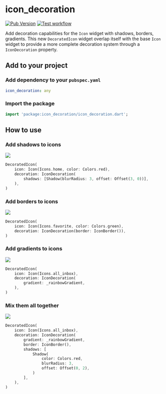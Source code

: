 # icon_decoration

[![Pub Version](https://img.shields.io/pub/v/icon_decoration)](https://pub.dev/packages/icon_decoration)
[![Test workflow](https://github.com/TesteurManiak/icon_decoration/actions/workflows/tests.yml/badge.svg)](https://github.com/TesteurManiak/icon_decoration/actions/workflows/tests.yml)

Add decoration capabilities for the `Icon` widget with shadows, borders, gradients. This new `DecoratedIcon` widget overlap itself with the base `Icon` widget to provide a more complete decoration system through a `IconDecoration` property.

## Add to your project

### Add dependency to your `pubspec.yaml`

```yaml
icon_decoration: any
```

### Import the package

```dart
import 'package:icon_decoration/icon_decoration.dart';
```

## How to use

### Add shadows to icons

![](https://raw.githubusercontent.com/TesteurManiak/icon_decoration/main/test/goldens/shadow_with_offset3_0.png)

```dart
DecoratedIcon(
    icon: Icon(Icons.home, color: Colors.red),
    decoration: IconDecoration(
        shadows: [Shadow(blurRadius: 3, offset: Offset(3, 0))],
    ),
)
```

### Add borders to icons

![](https://raw.githubusercontent.com/TesteurManiak/icon_decoration/main/test/goldens/border_with_colorized_icon.png)

```dart
DecoratedIcon(
    icon: Icon(Icons.favorite, color: Colors.green),
    decoration: IconDecoration(border: IconBorder()),
)
```

### Add gradients to icons

![](https://raw.githubusercontent.com/TesteurManiak/icon_decoration/main/test/goldens/base_gradient.png)

```dart
DecoratedIcon(
    icon: Icon(Icons.all_inbox),
    decoration: IconDecoration(
        gradient: _rainbowGradient,
    ),
)
```

### Mix them all together

![](https://raw.githubusercontent.com/TesteurManiak/icon_decoration/main/test/goldens/gradient_with_border_and_shadow.png)

```dart
DecoratedIcon(
    icon: Icon(Icons.all_inbox),
    decoration: IconDecoration(
        gradient: _rainbowGradient,
        border: IconBorder(),
        shadows: [
            Shadow(
                color: Colors.red,
                blurRadius: 3,
                offset: Offset(0, 2),
            )
        ],
    ),
)
```
